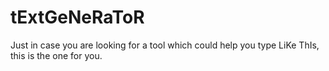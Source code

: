 # tExtGeNeRaToR
Just in case you are looking for a tool which could help you type LiKe ThIs, this is the one for you.
